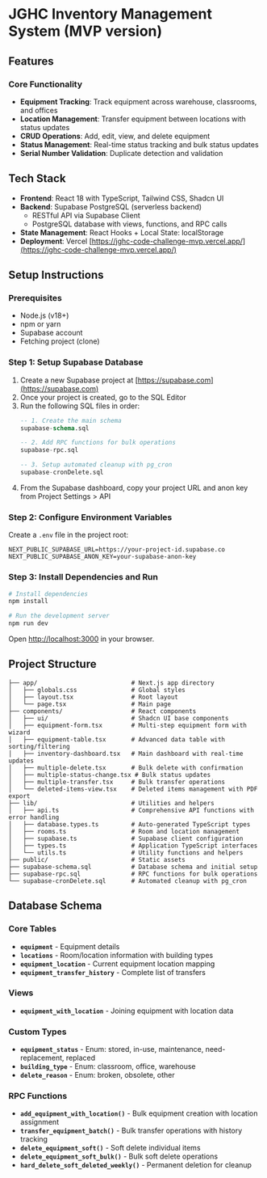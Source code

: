 # JGHC Inventory Management System (MVP version)


## Features

### Core Functionality
- **Equipment Tracking**: Track equipment across warehouse, classrooms, and offices
- **Location Management**: Transfer equipment between locations with status updates
- **CRUD Operations**: Add, edit, view, and delete equipment
- **Status Management**: Real-time status tracking and bulk status updates
- **Serial Number Validation**: Duplicate detection and validation


## Tech Stack

- **Frontend**: React 18 with TypeScript, Tailwind CSS, Shadcn UI
- **Backend**: Supabase PostgreSQL (serverless backend)
  - RESTful API via Supabase Client
  - PostgreSQL database with views, functions, and RPC calls
- **State Management**: React Hooks + Local State: localStorage
- **Deployment**: Vercel [https://jghc-code-challenge-mvp.vercel.app/](https://jghc-code-challenge-mvp.vercel.app/)

## Setup Instructions

### Prerequisites
- Node.js (v18+)
- npm or yarn
- Supabase account
- Fetching project (clone)

### Step 1: Setup Supabase Database

1. Create a new Supabase project at [https://supabase.com](https://supabase.com)
2. Once your project is created, go to the SQL Editor
3. Run the following SQL files in order:
   ```sql
   -- 1. Create the main schema
   supabase-schema.sql
   
   -- 2. Add RPC functions for bulk operations
   supabase-rpc.sql
   
   -- 3. Setup automated cleanup with pg_cron
   supabase-cronDelete.sql
   ```
4. From the Supabase dashboard, copy your project URL and anon key from Project Settings > API

### Step 2: Configure Environment Variables

Create a `.env` file in the project root:
```env
NEXT_PUBLIC_SUPABASE_URL=https://your-project-id.supabase.co
NEXT_PUBLIC_SUPABASE_ANON_KEY=your-supabase-anon-key
```

### Step 3: Install Dependencies and Run

```bash
# Install dependencies
npm install

# Run the development server
npm run dev
```

Open [http://localhost:3000](http://localhost:3000) in your browser.

## Project Structure

```
├── app/                          # Next.js app directory
│   ├── globals.css               # Global styles
│   ├── layout.tsx                # Root layout
│   └── page.tsx                  # Main page
├── components/                   # React components
│   ├── ui/                       # Shadcn UI base components
│   ├── equipment-form.tsx        # Multi-step equipment form with wizard
│   ├── equipment-table.tsx       # Advanced data table with sorting/filtering
│   ├── inventory-dashboard.tsx   # Main dashboard with real-time updates
│   ├── multiple-delete.tsx       # Bulk delete with confirmation
│   ├── multiple-status-change.tsx # Bulk status updates
│   ├── multiple-transfer.tsx     # Bulk transfer operations
│   └── deleted-items-view.tsx    # Deleted items management with PDF export
├── lib/                          # Utilities and helpers
│   ├── api.ts                    # Comprehensive API functions with error handling
│   ├── database.types.ts         # Auto-generated TypeScript types
│   ├── rooms.ts                  # Room and location management
│   ├── supabase.ts               # Supabase client configuration
│   ├── types.ts                  # Application TypeScript interfaces
│   └── utils.ts                  # Utility functions and helpers
├── public/                       # Static assets
├── supabase-schema.sql           # Database schema and initial setup
├── supabase-rpc.sql              # RPC functions for bulk operations
└── supabase-cronDelete.sql       # Automated cleanup with pg_cron
```

## Database Schema

### Core Tables
- **`equipment`** - Equipment details
- **`locations`** - Room/location information with building types
- **`equipment_location`** - Current equipment location mapping
- **`equipment_transfer_history`** - Complete list of transfers

### Views
- **`equipment_with_location`** - Joining equipment with location data

### Custom Types
- **`equipment_status`** - Enum: stored, in-use, maintenance, need-replacement, replaced
- **`building_type`** - Enum: classroom, office, warehouse
- **`delete_reason`** - Enum: broken, obsolete, other

### RPC Functions
- **`add_equipment_with_location()`** - Bulk equipment creation with location assignment
- **`transfer_equipment_batch()`** - Bulk transfer operations with history tracking
- **`delete_equipment_soft()`** - Soft delete individual items
- **`delete_equipment_soft_bulk()`** - Bulk soft delete operations
- **`hard_delete_soft_deleted_weekly()`** - Permanent deletion for cleanup